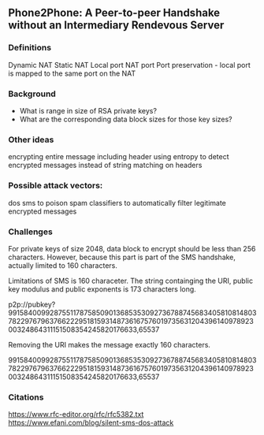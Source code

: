 ## Phone2Phone: A Peer-to-peer Handshake without an Intermediary Rendevous Server

### Definitions

Dynamic NAT
Static NAT
Local port
NAT port
Port preservation - local port is mapped to the same port on the NAT

### Background
-  What is range in size of RSA private keys?
-  What are the corresponding data block sizes for those key sizes?


### Other ideas
encrypting entire message including header
using entropy to detect encrypted messages instead of string matching on headers

### Possible attack vectors: 
dos sms to poison spam classifiers to automatically filter legitimate encrypted messages

### Challenges
For private keys of size 2048, data block to encrypt should be less than 256 characters. However, because this part is part of the SMS handshake, actually limited to 160 characters.

Limitations of SMS is 160 characeter. The string containging the URI, public key modulus and public exponents is 173 characters long.


p2p://pubkey?9915840099287551178758509013685353092736788745683405810814803782297679637662229518159314873616757601973563120439614097892300324864311151508354245820176633,65537


Removing the URI makes the message exactly 160 characters.

9915840099287551178758509013685353092736788745683405810814803782297679637662229518159314873616757601973563120439614097892300324864311151508354245820176633,65537


### Citations
https://www.rfc-editor.org/rfc/rfc5382.txt
https://www.efani.com/blog/silent-sms-dos-attack